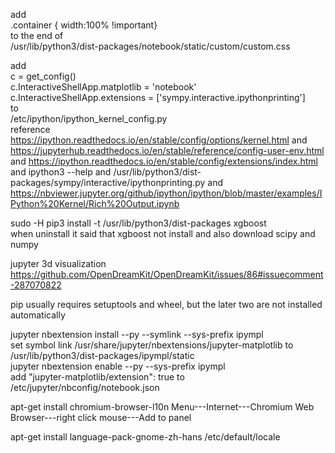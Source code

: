 add<br>
.container { width:100% !important}<br>
to the end of<br>
/usr/lib/python3/dist-packages/notebook/static/custom/custom.css

add<br>
c = get_config()<br>
c.InteractiveShellApp.matplotlib = 'notebook'<br>
c.InteractiveShellApp.extensions = ['sympy.interactive.ipythonprinting']<br>
to<br>
/etc/ipython/ipython_kernel_config.py<br>
reference https://ipython.readthedocs.io/en/stable/config/options/kernel.html and https://jupyterhub.readthedocs.io/en/stable/reference/config-user-env.html and https://ipython.readthedocs.io/en/stable/config/extensions/index.html and ipython3 --help and /usr/lib/python3/dist-packages/sympy/interactive/ipythonprinting.py and https://nbviewer.jupyter.org/github/ipython/ipython/blob/master/examples/IPython%20Kernel/Rich%20Output.ipynb

sudo -H pip3 install -t /usr/lib/python3/dist-packages xgboost<br>
when uninstall it said that xgboost not install and also download scipy and numpy

jupyter 3d visualization<br>
https://github.com/OpenDreamKit/OpenDreamKit/issues/86#issuecomment-287070822

pip usually requires setuptools and wheel, but the later two are not installed automatically

jupyter nbextension install --py --symlink --sys-prefix ipympl<br>
set symbol link /usr/share/jupyter/nbextensions/jupyter-matplotlib to /usr/lib/python3/dist-packages/ipympl/static<br>
jupyter nbextension enable --py --sys-prefix ipympl<br>
add "jupyter-matplotlib/extension": true to /etc/jupyter/nbconfig/notebook.json

apt-get install chromium-browser-l10n
Menu---Internet---Chromium Web Browser---right click mouse---Add to panel

apt-get install language-pack-gnome-zh-hans
/etc/default/locale
